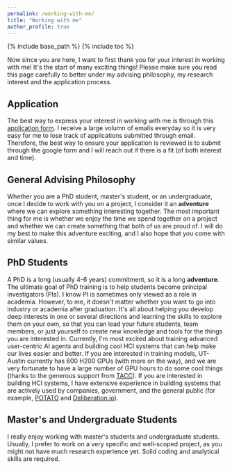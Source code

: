 ```yaml
---
permalink: /working-with-me/
title: "Working with me"
author_profile: true
---
```


{% include base_path %}
{% include toc %}

Now since you are here, I want to first thank you for your interest in working with me! It's the start of many exciting things! Please make sure you read this page carefully to better under my advising philosophy, my research interest and the application process. 

## Application
The best way to express your interest in working with me is through this [application form](https://docs.google.com/forms/d/e/1FAIpQLSdexPPwufb_k5d1Vl3Y8hlxBQ6wq8SVO1-XJtLYnr614N8R3g/viewform?usp=dialog). I receive a large volumn of emails everyday so it is very easy for me to lose track of applications submitted through email. Therefore, the best way to ensure your application is reviewed is to submit through the google form and I will reach out if there is a fit (of both interest and time).


## General Advising Philosophy
Whether you are a PhD student, master's student, or an undergraduate, once I decide to work with you on a project, I consider it an **adventure** where we can explore something interesting together. The most important thing for me is whether we enjoy the time we spend together on a project and whether we can create something that both of us are proud of. I will do my best to make this adventure exciting, and I also hope that you come with similar values.


## PhD Students
A PhD is a long (usually 4-6 years) commitment, so it is a long **adventure**. The ultimate goal of PhD training is to help students become principal investigators (PIs). I know PI is sometimes only viewed as a role in academia. However, to me, it doesn't matter whether you want to go into industry or academia after graduation. It's all about helping you develop deep interests in one or several directions and learning the skills to explore them on your own, so that you can lead your future students, team members, or just yourself to create new knowledge and tools for the things you are interested in. Currently, I'm most excited about training advanced user-centric AI agents and building cool HCI systems that can help make our lives easier and better. If you are interested in training models, UT-Austin currently has 600 H200 GPUs (with more on the way), and we are very fortunate to have a large number of GPU hours to do some cool things (thanks to the generous support from [TACC](https://tacc.utexas.edu)). If you are interested in building HCI systems, I have extensive experience in building systems that are actively used by companies, government, and the general public (for example, [POTATO](https://github.com/davidjurgens/potato?tab=readme-ov-file) and [Deliberation.io](https://deliberation.io)).

## Master's and Undergraduate Students
I really enjoy working with master's students and undergraduate students. Usually, I prefer to work on a very specific and well-scoped project, as you might not have much research experience yet. Solid coding and analytical skills are required.


